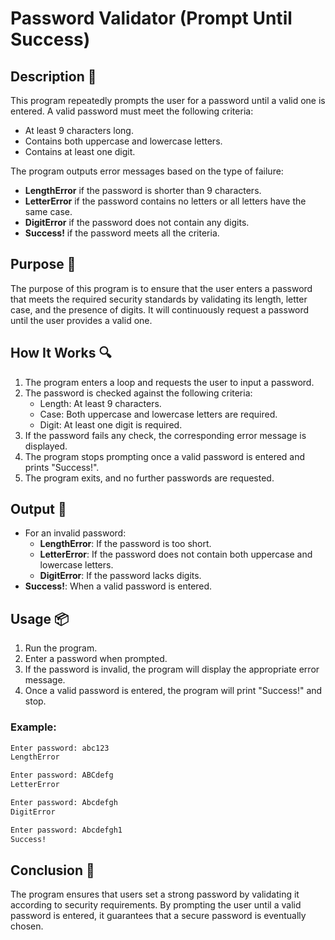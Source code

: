 # Password Validator (Prompt Until Success)

## Description 📝

This program repeatedly prompts the user for a password until a valid one is entered.
A valid password must meet the following criteria:

-   At least 9 characters long.
-   Contains both uppercase and lowercase letters.
-   Contains at least one digit.

The program outputs error messages based on the type of failure:

-   **LengthError** if the password is shorter than 9 characters.
-   **LetterError** if the password contains no letters or all letters have the same case.
-   **DigitError** if the password does not contain any digits.
-   **Success!** if the password meets all the criteria.

## Purpose 🎯

The purpose of this program is to ensure that the user enters a password that meets the required security standards by validating its length, letter case, and the presence of digits.
It will continuously request a password until the user provides a valid one.

## How It Works 🔍

1. The program enters a loop and requests the user to input a password.
2. The password is checked against the following criteria:
    - Length: At least 9 characters.
    - Case: Both uppercase and lowercase letters are required.
    - Digit: At least one digit is required.
3. If the password fails any check, the corresponding error message is displayed.
4. The program stops prompting once a valid password is entered and prints "Success!".
5. The program exits, and no further passwords are requested.

## Output 📜

-   For an invalid password:
    -   **LengthError**: If the password is too short.
    -   **LetterError**: If the password does not contain both uppercase and lowercase letters.
    -   **DigitError**: If the password lacks digits.
-   **Success!**: When a valid password is entered.

## Usage 📦

1. Run the program.
2. Enter a password when prompted.
3. If the password is invalid, the program will display the appropriate error message.
4. Once a valid password is entered, the program will print "Success!" and stop.

### Example:

```bash
Enter password: abc123
LengthError

Enter password: ABCdefg
LetterError

Enter password: Abcdefgh
DigitError

Enter password: Abcdefgh1
Success!
```

## Conclusion 🚀

The program ensures that users set a strong password by validating it according to security requirements.
By prompting the user until a valid password is entered, it guarantees that a secure password is eventually chosen.

